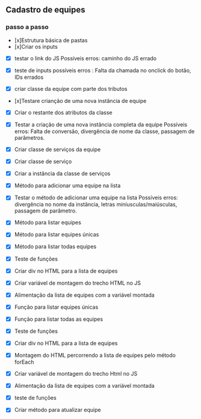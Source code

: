 ## Cadastro de equipes

### passo a passo

- [x]Estrutura básica de pastas
- [x]Criar os inputs
- [x] testar o link do JS
    Possíveis erros: caminho do JS errado
- [x] teste de inputs
possíveis erros : Falta da chamada no onclick do botão, IDs errados

- [x] criar classe da equipe com parte dos tributos

- [x]Testare crianção de uma nova instância de equipe

- [x] Criar o restante dos atributos da classe

- [x] Testar a criação de uma nova instância completa da equipe
Possíveis erros: Falta de conversão, divergência de nome da classe, passagem de parâmetros.

- [x] Criar classe de serviços da equipe

- [x] Criar classe de serviço

- [x] Criar a instância da classe de serviços

- [x] Método para adicionar uma equipe na lista 

- [x] Testar o método de adicionar uma equipe na lista
Possíveis erros: divergência no nome da instância, letras miníusculas/maiúsculas, passagem de parâmetro.

- [x] Método para listar equipes 

- [x] Método para listar equipes únicas

- [x] Método para listar todas equipes  

- [x] Teste de funções 

- [x] Criar div no HTML para a lista de equipes

- [x] Criar variável de montagem do trecho HTML no JS 

- [x] Alimentação da lista de equipes com a variável montada 

- [x] Função para listar equipes únicas 

- [x] Função para listar todas as equipes

- [x] Teste de funções

- [x] Criar div no HTML para a lista de equipes

- [x] Montagem do HTML percorrendo a lista de equipes pelo método forEach

- [x] Criar variável de montagem do trecho Html no JS

- [x] Alimentação da lista de equipes com a variável montada 

- [x] teste de funções 

- [x] Criar método para atualizar equipe